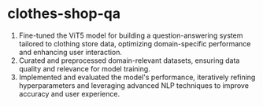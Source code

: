 # clothes-shop-qa
1. Fine-tuned the ViT5 model for building a question-answering system tailored to clothing store data, optimizing domain-specific performance and enhancing user interaction.
2. Curated and preprocessed domain-relevant datasets, ensuring data quality and relevance for model training.
3. Implemented and evaluated the model's performance, iteratively refining hyperparameters and leveraging advanced NLP techniques to improve accuracy and user experience.